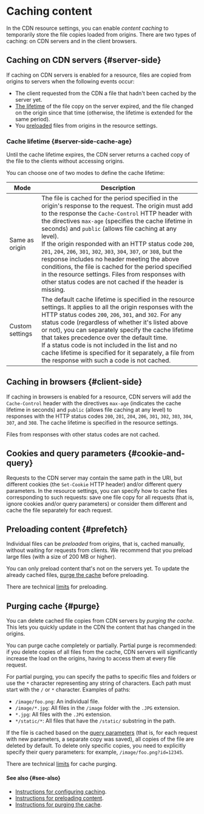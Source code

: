 # Caching content

In the CDN resource settings, you can enable _content caching_ to temporarily store the file copies loaded from origins. There are two types of caching: on CDN servers and in the client browsers.

## Caching on CDN servers {#server-side}

If caching on CDN servers is enabled for a resource, files are copied from origins to servers when the following events occur:

* The client requested from the CDN a file that hadn't been cached by the server yet.
* [The lifetime](#server-side-cache-age) of the file copy on the server expired, and the file changed on the origin since that time (otherwise, the lifetime is extended for the same period).
* You [preloaded](#prefetch) files from origins in the resource settings.

### Cache lifetime {#server-side-cache-age}

Until the cache lifetime expires, the CDN server returns a cached copy of the file to the clients without accessing origins.

You can choose one of two modes to define the cache lifetime:

| Mode | Description |
| ----- | ----- |
| Same as origin | The file is cached for the period specified in the origin's response to the request. The origin must add to the response the `Cache-Control` HTTP header with the directives `max-age` (specifies the cache lifetime in seconds) and `public` (allows file caching at any level).<br/>If the origin responded with an HTTP status code `200`, `201`, `204`, `206`, `301`, `302`, `303`, `304`, `307`, or `308`, but the response includes no header meeting the above conditions, the file is cached for the period specified in the resource settings. Files from responses with other status codes are not cached if the header is missing. |
| Custom settings | The default cache lifetime is specified in the resource settings. It applies to all the origin responses with the HTTP status codes `200`, `206`, `301`, and `302`. For any status code (regardless of whether it's listed above or not), you can separately specify the cache lifetime that takes precedence over the default time.<br/>If a status code is not included in the list and no cache lifetime is specified for it separately, a file from the response with such a code is not cached. |

## Caching in browsers {#client-side}

If caching in browsers is enabled for a resource, CDN servers will add the `Cache-Control` header with the directives `max-age` (indicates the cache lifetime in seconds) and `public` (allows file caching at any level) to responses with the HTTP status codes `200`, `201`, `204`, `206`, `301`, `302`, `303`, `304`, `307`, and `308`. The cache lifetime is specified in the resource settings.

Files from responses with other status codes are not cached.

## Cookies and query parameters {#cookie-and-query}

Requests to the CDN server may contain the same path in the URI, but different cookies (the `Set-Cookie` HTTP header) and/or different query parameters. In the resource settings, you can specify how to cache files corresponding to such requests: save one file copy for all requests (that is, ignore cookies and/or query parameters) or consider them different and cache the file separately for each request.

## Preloading content {#prefetch}

Individual files can be _preloaded_ from origins, that is, cached manually, without waiting for requests from clients. We recommend that you preload large files (with a size of 200 MB or higher).

You can only preload content that's not on the servers yet. To update the already cached files, [purge the cache](#purge) before preloading.

There are technical [limits](limits.md) for preloading.

## Purging cache {#purge}

You can delete cached file copies from CDN servers by _purging the cache_. This lets you quickly update in the CDN the content that has changed in the origins.

You can purge cache completely or partially. Partial purge is recommended: if you delete copies of all files from the cache, CDN servers will significantly increase the load on the origins, having to access them at every file request.

For partial purging, you can specify the paths to specific files and folders or use the `*` character representing any string of characters. Each path must start with the `/` or `*` character. Examples of paths:

* `/image/foo.png`: An individual file.
* `/image/*.jpg`: All files in the `/image` folder with the `.JPG` extension.
* `*.jpg`: All files with the `.JPG` extension.
* `*/static/*`: All files that have the `/static/` substring in the path.

If the file is cached based on the [query parameters](#cookie-and-query) (that is, for each request with new parameters, a separate copy was saved), all copies of the file are deleted by default. To delete only specific copies, you need to explicitly specify their query parameters: for example, `/image/foo.png?id=12345`.

There are technical [limits](limits.md) for cache purging.

#### See also {#see-also}

* [Instructions for configuring caching](../operations/resources/configure-caching.md).
* [Instructions for preloading content](../operations/resources/prefetch-files.md).
* [Instructions for purging the cache](../operations/resources/purge-cache.md).